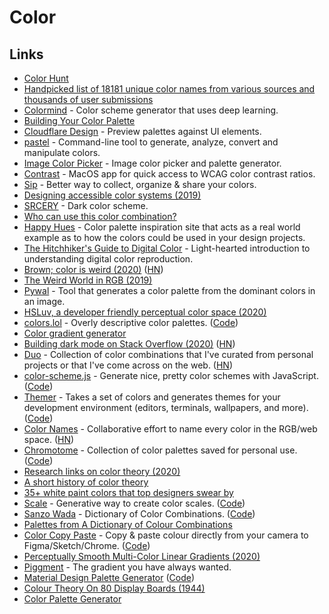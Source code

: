 # Color

## Links

* [Color Hunt](http://colorhunt.co/)
* [Handpicked list of 18181 unique color names from various sources and thousands of user submissions](https://github.com/meodai/color-names)
* [Colormind](http://colormind.io/) - Color scheme generator that uses deep learning.
* [Building Your Color Palette](https://refactoringui.com/previews/building-your-color-palette/)
* [Cloudflare Design](https://cloudflare.design/color/) - Preview palettes against UI elements.
* [pastel](https://github.com/sharkdp/pastel) - Command-line tool to generate, analyze, convert and manipulate colors.
* [Image Color Picker](https://image-color.com) - Image color picker and palette generator.
* [Contrast](https://usecontrast.com/) - MacOS app for quick access to WCAG color contrast ratios.
* [Sip](https://sipapp.io/) - Better way to collect, organize & share your colors.
* [Designing accessible color systems \(2019\)](https://stripe.com/gb/blog/accessible-color-systems)
* [SRCERY](https://srcery-colors.github.io/) - Dark color scheme.
* [Who can use this color combination?](https://whocanuse.com/)
* [Happy Hues](https://www.happyhues.co/) - Color palette inspiration site that acts as a real world example as to how the colors could be used in your design projects.
* [The Hitchhiker's Guide to Digital Color](https://hg2dc.com/) - Light-hearted introduction to understanding digital color reproduction.
* [Brown; color is weird \(2020\)](https://www.youtube.com/watch?v=wh4aWZRtTwU) \([HN](https://news.ycombinator.com/item?id=22324298)\)
* [The Weird World in RGB \(2019\)](https://www.youtube.com/watch?v=uYbdx4I7STg)
* [Pywal](https://github.com/dylanaraps/pywal) - Tool that generates a color palette from the dominant colors in an image.
* [HSLuv, a developer friendly perceptual color space \(2020\)](https://www.kuon.ch/post/2020-03-08-hsluv/)
* [colors.lol](https://colors.lol/) - Overly descriptive color palettes. \([Code](https://github.com/adamfuhrer/colors.lol)\)
* [Color gradient generator](https://mybrandnewlogo.com/color-gradient-generator)
* [Building dark mode on Stack Overflow \(2020\)](https://stackoverflow.blog/2020/03/31/building-dark-mode-on-stack-overflow/) \([HN](https://news.ycombinator.com/item?id=22776651)\)
* [Duo](https://duo.alexpate.uk/) - Collection of color combinations that I've curated from personal projects or that I've come across on the web. \([HN](https://news.ycombinator.com/item?id=22801661)\)
* [color-scheme.js](http://c0bra.github.io/color-scheme-js/) - Generate nice, pretty color schemes with JavaScript. \([Code](https://github.com/c0bra/color-scheme-js)\)
* [Themer](https://themer.dev/) - Takes a set of colors and generates themes for your development environment \(editors, terminals, wallpapers, and more\). \([Code](https://github.com/mjswensen/themer)\)
* [Color Names](https://colornames.org/) - Collaborative effort to name every color in the RGB/web space. \([HN](https://news.ycombinator.com/item?id=22852646)\)
* [Chromotome](https://kgolid.github.io/chromotome-site/) - Collection of color palettes saved for personal use. \([Code](https://github.com/kgolid/chromotome)\)
* [Research links on color theory \(2020\)](https://twitter.com/mattdesl/status/1260341933551104000)
* [A short history of color theory](https://programmingdesignsystems.com/color/a-short-history-of-color-theory/index.html)
* [35+ white paint colors that top designers swear by](https://www.elledecor.com/design-decorate/color/advice/a3448/the-right-white-a-70889/)
* [Scale](https://hihayk.github.io/scale/) - Generative way to create color scales. \([Code](https://github.com/hihayk/scale)\)
* [Sanzo Wada](https://sanzo-wada.dmbk.io/) - Dictionary of Color Combinations. \([Code](https://github.com/dblodorn/sanzo-wada)\)
* [Palettes from A Dictionary of Colour Combinations](https://github.com/mattdesl/dictionary-of-colour-combinations)
* [Color Copy Paste](https://colorcopypaste.app/) - Copy & paste colour directly from your camera to Figma/Sketch/Chrome. \([Code](https://github.com/sonnylazuardi/color-copy-paste)\)
* [Perceptually Smooth Multi-Color Linear Gradients \(2020\)](https://observablehq.com/@mattdesl/perceptually-smooth-multi-color-linear-gradients)
* [Piggment](https://piggment.co/) - The gradient you have always wanted.
* [Material Design Palette Generator](https://materialpalettes.com/) \([Code](https://github.com/edelstone/material-palette-generator)\)
* [Colour Theory On 80 Display Boards \(1944\)](http://blog.presentandcorrect.com/colour-theory-on-80-display-boards-1944)
* [Color Palette Generator](https://palettegenerator.colorion.co/)

